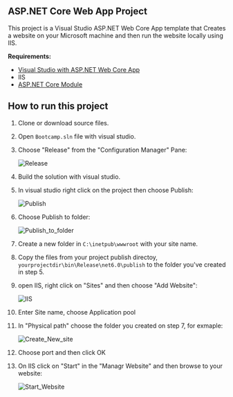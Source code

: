 ## ASP.NET Core Web App Project

This project is a Visual Studio ASP.NET Web Core App template that Creates a website on your Microsoft machine and then run the website locally using IIS.

**Requirements:**

* [Visual Studio with ASP.NET Web Core App](https://visualstudio.microsoft.com/downloads/)
* IIS
* [ASP.NET Core Module](https://dotnet.microsoft.com/permalink/dotnetcore-current-windows-runtime-bundle-installer)


## How to run this project

1. Clone or download source files.
2. Open `Bootcamp.sln` file with visual studio.
3. Choose "Release" from the "Configuration Manager" Pane:

      ![Release](https://user-images.githubusercontent.com/31624835/157660130-b04cabbf-ae97-48f0-8dab-45382b5b7393.png)

4. Build the solution with visual studio.
5. In visual studio right click on the project then choose Publish:

      ![Publish](https://user-images.githubusercontent.com/31624835/157645667-7f92f556-97ee-43c3-b619-6b2146308155.png)
      
6. Choose Publish to folder: 

      ![Publish_to_folder](https://user-images.githubusercontent.com/31624835/157659738-e83a62f5-5c29-480e-ad48-f0cdd2d042fe.png)


7. Create a new folder in `C:\inetpub\wwwroot` with your site name.
8.  Copy the files from your project publish directoy, `yourprojectdir\bin\Release\net6.0\publish` to the folder you've created in step 5.

9. open IIS, right click on "Sites" and then choose "Add Website":

      ![IIS](https://user-images.githubusercontent.com/31624835/157647552-3a3d51b1-3b2c-46b0-9685-b1fb8dac8136.png)
     
10. Enter Site name, choose Application pool

11. In "Physical path" choose the folder you created on step 7, for exmaple:

      ![Create_New_site](https://user-images.githubusercontent.com/31624835/157650033-0d98407e-767b-4a53-bf7d-a4ff9a85b598.png)

12. Choose port and then click OK

13. On IIS click on "Start" in the "Managr Website" and then browse to your website:

      ![Start_Website](https://user-images.githubusercontent.com/31624835/157652620-69f8a393-5cfa-4201-a6ee-6d73208d68e8.png)
